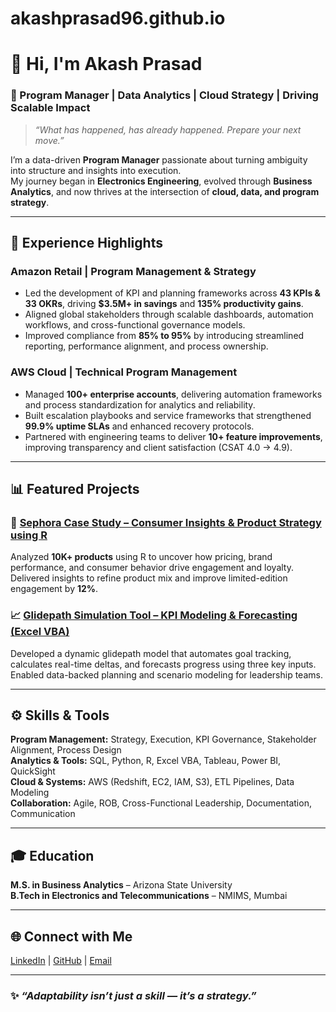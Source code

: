# akashprasad96.github.io
# 👋 Hi, I'm **Akash Prasad**

### 🚀 Program Manager | Data Analytics | Cloud Strategy | Driving Scalable Impact

> *“What has happened, has already happened. Prepare your next move.”*

I’m a data-driven **Program Manager** passionate about turning ambiguity into structure and insights into execution.  
My journey began in **Electronics Engineering**, evolved through **Business Analytics**, and now thrives at the intersection of **cloud, data, and program strategy**.

---

## 💼 Experience Highlights

### **Amazon Retail | Program Management & Strategy**
- Led the development of KPI and planning frameworks across **43 KPIs & 33 OKRs**, driving **$3.5M+ in savings** and **135% productivity gains**.
- Aligned global stakeholders through scalable dashboards, automation workflows, and cross-functional governance models.
- Improved compliance from **85% to 95%** by introducing streamlined reporting, performance alignment, and process ownership.

### **AWS Cloud | Technical Program Management**
- Managed **100+ enterprise accounts**, delivering automation frameworks and process standardization for analytics and reliability.
- Built escalation playbooks and service frameworks that strengthened **99.9% uptime SLAs** and enhanced recovery protocols.
- Partnered with engineering teams to deliver **10+ feature improvements**, improving transparency and client satisfaction (CSAT 4.0 → 4.9).

---

## 📊 Featured Projects

### 💄 [Sephora Case Study – Consumer Insights & Product Strategy using R](https://github.com/akashprasad96/Sephora_Case_Study_Rproject)
Analyzed **10K+ products** using R to uncover how pricing, brand performance, and consumer behavior drive engagement and loyalty.  
Delivered insights to refine product mix and improve limited-edition engagement by **12%**.

### 📈 [Glidepath Simulation Tool – KPI Modeling & Forecasting (Excel VBA)](https://github.com/akashprasad96/Glidepath)
Developed a dynamic glidepath model that automates goal tracking, calculates real-time deltas, and forecasts progress using three key inputs.  
Enabled data-backed planning and scenario modeling for leadership teams.

---

## ⚙️ Skills & Tools

**Program Management:** Strategy, Execution, KPI Governance, Stakeholder Alignment, Process Design  
**Analytics & Tools:** SQL, Python, R, Excel VBA, Tableau, Power BI, QuickSight  
**Cloud & Systems:** AWS (Redshift, EC2, IAM, S3), ETL Pipelines, Data Modeling  
**Collaboration:** Agile, ROB, Cross-Functional Leadership, Documentation, Communication  

---

## 🎓 Education
**M.S. in Business Analytics** – Arizona State University  
**B.Tech in Electronics and Telecommunications** – NMIMS, Mumbai  

---

## 🌐 Connect with Me
[LinkedIn](https://www.linkedin.com/in/akashprasad97) | [GitHub](https://github.com/akashprasad96) | [Email](mailto:akashprasad.seattle@gmail.com)

---

### ✨ *“Adaptability isn’t just a skill — it’s a strategy.”*

